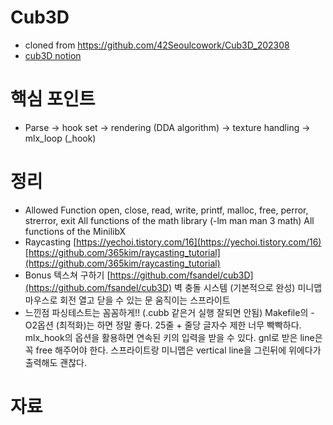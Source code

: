 # Cub3D

- cloned from https://github.com/42Seoulcowork/Cub3D_202308
- [cub3D notion](https://brassy-plate-60f.notion.site/Cub3D-d329444dda0840df8a04a117c3f0f2b3)

# 핵심 포인트

- Parse → hook set → rendering (DDA algorithm) → texture handling → mlx_loop (\_hook)

# 정리

- Allowed Function
  open, close, read, write, printf, malloc, free, perror, strerror, exit
  All functions of the math library (-lm man man 3 math)
  All functions of the MinilibX
- Raycasting
  [https://yechoi.tistory.com/16](https://yechoi.tistory.com/16)
  [https://github.com/365kim/raycasting_tutorial](https://github.com/365kim/raycasting_tutorial)
- Bonus
  텍스쳐 구하기 [https://github.com/fsandel/cub3D](https://github.com/fsandel/cub3D)
  벽 충돌 시스템 (기본적으로 완성)
  미니맵
  마우스로 회전
  열고 닫을 수 있는 문
  움직이는 스프라이트
- 느낀점
  파싱테스트는 꼼꼼하게!! (.cubb 같은거 실행 잘되면 안됨)
  Makefile의 -O2옵션 (최적화)는 하면 정말 좋다.
  25줄 + 줄당 글자수 제한 너무 빡빡하다.
  mlx_hook의 옵션을 활용하면 연속된 키의 입력을 받을 수 있다.
  gnl로 받은 line은 꼭 free 해주어야 한다.
  스프라이트랑 미니맵은 vertical line을 그린뒤에 위에다가 출력해도 괜찮다.

# 자료

